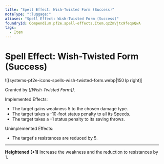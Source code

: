 ```yaml
---
title: "Spell Effect: Wish-Twisted Form (Success)"
noteType: ":luggage:"
aliases: "Spell Effect: Wish-Twisted Form (Success)"
foundryId: Compendium.pf2e.spell-effects.Item.qzZmVjtc9feqoQwA
tags:
  - Item
---
```


# Spell Effect: Wish-Twisted Form (Success)
![[systems-pf2e-icons-spells-wish-twisted-form.webp|150 lp right]]

Granted by _[[Wish-Twisted Form]]_.

Implemented Effects:

*   The target gains weakness 5 to the chosen damage type.
*   The target takes a -10-foot status penalty to all its Speeds.
*   The target takes a -1 status penalty to its saving throws.

Unimplemented Effects:

*   The target's resistances are reduced by 5.

* * *

**Heightened (+1)** Increase the weakness and the reduction to resistances by 1.

